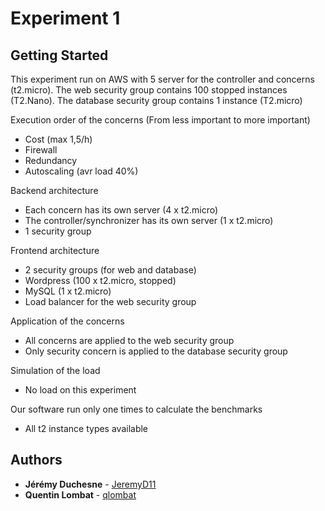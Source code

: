 # Experiment 1

## Getting Started

This experiment run on AWS with 5 server for the controller and concerns (t2.micro).
The web security group contains 100 stopped instances (T2.Nano).
The database security group contains 1 instance (T2.micro)


Execution order of the concerns (From less important to more important)
* Cost (max 1,5/h)
* Firewall
* Redundancy
* Autoscaling (avr load 40%)

Backend architecture
* Each concern has its own server (4 x t2.micro)
* The controller/synchronizer has its own server (1 x t2.micro)
* 1 security group

Frontend architecture
* 2 security groups (for web and database)
* Wordpress (100 x t2.micro, stopped)
* MySQL (1 x t2.micro)
* Load balancer for the web security group

Application of the concerns
* All concerns are applied to the web security group
* Only security concern is applied to the database security group

Simulation of the load
* No load on this experiment

Our software run only one times to calculate the benchmarks
* All t2 instance types available


## Authors

* **Jérémy Duchesne** - [JeremyD11](https://github.com/JeremyD11)
* **Quentin Lombat** - [qlombat](https://github.com/qlombat)
